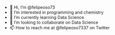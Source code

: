 - 👋 Hi, I’m @felipeoso73
- 👀 I’m interested in programming and chemistry
- 🌱 I’m currently learning Data Science
- 💞️ I’m looking to collaborate on Data Science
- 📫 How to reach me at @felipeoso7337 on Twitter 

<!---
felipeoso73/felipeoso73 is a ✨ special ✨ repository because its `README.md` (this file) appears on your GitHub profile.
You can click the Preview link to take a look at your changes.
--->
